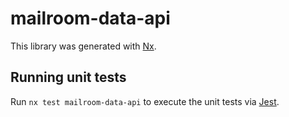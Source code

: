 # mailroom-data-api

This library was generated with [Nx](https://nx.dev).

## Running unit tests

Run `nx test mailroom-data-api` to execute the unit tests via [Jest](https://jestjs.io).

